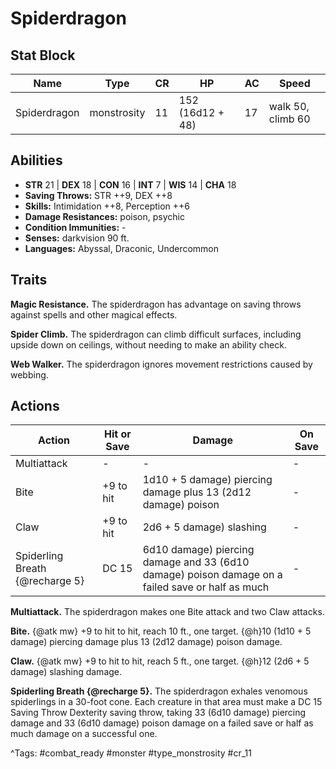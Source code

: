 # Spiderdragon

## Stat Block

| Name | Type | CR | HP | AC | Speed |
|------|------|----|----|----|-------|
| Spiderdragon | monstrosity | 11 | 152 (16d12 + 48) | 17 | walk 50, climb 60 |

## Abilities

- **STR** 21 | **DEX** 18 | **CON** 16 | **INT** 7 | **WIS** 14 | **CHA** 18
- **Saving Throws:** STR ++9, DEX ++8  
- **Skills:** Intimidation ++8, Perception ++6  
- **Damage Resistances:** poison, psychic  
- **Condition Immunities:** -  
- **Senses:** darkvision 90 ft.  
- **Languages:** Abyssal, Draconic, Undercommon

## Traits

**Magic Resistance.** The spiderdragon has advantage on saving throws against spells and other magical effects.

**Spider Climb.** The spiderdragon can climb difficult surfaces, including upside down on ceilings, without needing to make an ability check.

**Web Walker.** The spiderdragon ignores movement restrictions caused by webbing.


## Actions

| Action | Hit or Save | Damage | On Save |
|--------|--------------|--------|----------|
| Multiattack | - | - | - |
| Bite | +9 to hit | 1d10 + 5 damage) piercing damage plus 13 (2d12 damage) poison | - |
| Claw | +9 to hit | 2d6 + 5 damage) slashing | - |
| Spiderling Breath {@recharge 5} | DC 15 | 6d10 damage) piercing damage and 33 (6d10 damage) poison damage on a failed save or half as much | - |

**Multiattack.** The spiderdragon makes one Bite attack and two Claw attacks.

**Bite.** {@atk mw} +9 to hit to hit, reach 10 ft., one target. {@h}10 (1d10 + 5 damage) piercing damage plus 13 (2d12 damage) poison damage.

**Claw.** {@atk mw} +9 to hit to hit, reach 5 ft., one target. {@h}12 (2d6 + 5 damage) slashing damage.

**Spiderling Breath {@recharge 5}.** The spiderdragon exhales venomous spiderlings in a 30-foot cone. Each creature in that area must make a DC 15 Saving Throw Dexterity saving throw, taking 33 (6d10 damage) piercing damage and 33 (6d10 damage) poison damage on a failed save or half as much damage on a successful one.


^Tags: #combat_ready #monster #type_monstrosity #cr_11